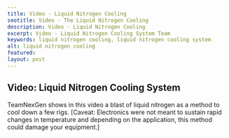 ```yaml
---
title: Video - Liquid Nitrogen Cooling
seotitle: Video - The Liquid Nitrogen Cooling
description: Video - Liquid Nitrogen Cooling
excerpt: Video - Liquid Nitrogen Cooling System Team
keywords: liquid nitrogen cooling, liquid nitrogen cooling system
alt: liquid nitrogen cooling
featured: 
layout: post
---
```


<h2>Video: Liquid Nitrogen Cooling System</h2>

<p>TeamNexGen shows in this video a blast of liquid nitrogen as a method to cool down a few rigs.
[Caveat: Electronics were not meant to sustain rapid changes in temperature and depending on the application, this method could damage your equipment.]  <p>

